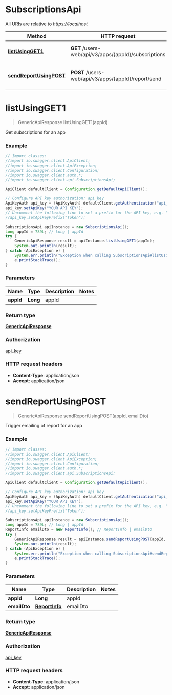 # SubscriptionsApi

All URIs are relative to *https://localhost*

Method | HTTP request | Description
------------- | ------------- | -------------
[**listUsingGET1**](SubscriptionsApi.md#listUsingGET1) | **GET** /users-web/api/v3/apps/{appId}/subscriptions | Get subscriptions for an app
[**sendReportUsingPOST**](SubscriptionsApi.md#sendReportUsingPOST) | **POST** /users-web/api/v3/apps/{appId}/report/send | Trigger emailing of report for an app


<a name="listUsingGET1"></a>
# **listUsingGET1**
> GenericApiResponse listUsingGET1(appId)

Get subscriptions for an app

### Example
```java
// Import classes:
//import io.swagger.client.ApiClient;
//import io.swagger.client.ApiException;
//import io.swagger.client.Configuration;
//import io.swagger.client.auth.*;
//import io.swagger.client.api.SubscriptionsApi;

ApiClient defaultClient = Configuration.getDefaultApiClient();

// Configure API key authorization: api_key
ApiKeyAuth api_key = (ApiKeyAuth) defaultClient.getAuthentication("api_key");
api_key.setApiKey("YOUR API KEY");
// Uncomment the following line to set a prefix for the API key, e.g. "Token" (defaults to null)
//api_key.setApiKeyPrefix("Token");

SubscriptionsApi apiInstance = new SubscriptionsApi();
Long appId = 789L; // Long | appId
try {
    GenericApiResponse result = apiInstance.listUsingGET1(appId);
    System.out.println(result);
} catch (ApiException e) {
    System.err.println("Exception when calling SubscriptionsApi#listUsingGET1");
    e.printStackTrace();
}
```

### Parameters

Name | Type | Description  | Notes
------------- | ------------- | ------------- | -------------
 **appId** | **Long**| appId |

### Return type

[**GenericApiResponse**](GenericApiResponse.md)

### Authorization

[api_key](../README.md#api_key)

### HTTP request headers

 - **Content-Type**: application/json
 - **Accept**: application/json

<a name="sendReportUsingPOST"></a>
# **sendReportUsingPOST**
> GenericApiResponse sendReportUsingPOST(appId, emailDto)

Trigger emailing of report for an app

### Example
```java
// Import classes:
//import io.swagger.client.ApiClient;
//import io.swagger.client.ApiException;
//import io.swagger.client.Configuration;
//import io.swagger.client.auth.*;
//import io.swagger.client.api.SubscriptionsApi;

ApiClient defaultClient = Configuration.getDefaultApiClient();

// Configure API key authorization: api_key
ApiKeyAuth api_key = (ApiKeyAuth) defaultClient.getAuthentication("api_key");
api_key.setApiKey("YOUR API KEY");
// Uncomment the following line to set a prefix for the API key, e.g. "Token" (defaults to null)
//api_key.setApiKeyPrefix("Token");

SubscriptionsApi apiInstance = new SubscriptionsApi();
Long appId = 789L; // Long | appId
ReportInfo emailDto = new ReportInfo(); // ReportInfo | emailDto
try {
    GenericApiResponse result = apiInstance.sendReportUsingPOST(appId, emailDto);
    System.out.println(result);
} catch (ApiException e) {
    System.err.println("Exception when calling SubscriptionsApi#sendReportUsingPOST");
    e.printStackTrace();
}
```

### Parameters

Name | Type | Description  | Notes
------------- | ------------- | ------------- | -------------
 **appId** | **Long**| appId |
 **emailDto** | [**ReportInfo**](ReportInfo.md)| emailDto |

### Return type

[**GenericApiResponse**](GenericApiResponse.md)

### Authorization

[api_key](../README.md#api_key)

### HTTP request headers

 - **Content-Type**: application/json
 - **Accept**: application/json

